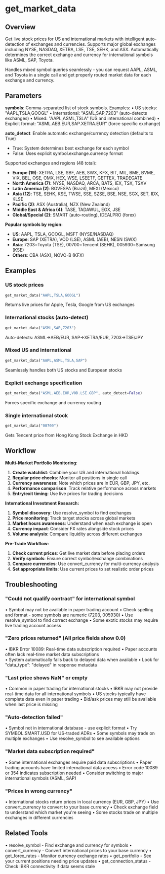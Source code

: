 # get_market_data

## Overview
Get live stock prices for US and international markets with intelligent auto-detection of exchanges and currencies.
Supports major global exchanges including NYSE, NASDAQ, XETRA, LSE, TSE, SEHK, and ASX.
Automatically determines the correct exchange and currency for international symbols like ASML, SAP, Toyota.

Handles mixed symbol queries seamlessly - you can request AAPL, ASML, and Toyota in a single call 
and get properly routed market data for each exchange and currency.

## Parameters

**symbols**: Comma-separated list of stock symbols. Examples:
• US stocks: "AAPL,TSLA,GOOGL"
• International: "ASML,SAP,7203" (auto-detects exchanges)
• Mixed: "AAPL,ASML,TSLA" (US and international combined)
• Explicit format: "ASML.AEB.EUR,SAP.XETRA.EUR" (force specific exchange)

**auto_detect**: Enable automatic exchange/currency detection (defaults to True)
- True: System determines best exchange for each symbol
- False: Uses explicit symbol.exchange.currency format

Supported exchanges and regions (48 total):
- **Europe (19)**: XETRA, LSE, SBF, AEB, SWX, KFX, BIT, MIL, BME, BVME, VIX, BEL, OSE, OMX, HEX, WSE, LSEETF, GETTEX, TRADEGATE
- **North America (7)**: NYSE, NASDAQ, ARCA, BATS, IEX, TSX, TSXV
- **Latin America (2)**: BOVESPA (Brazil), MEXI (Mexico)
- **Asia (12)**: TSE, SEHK, KSE, TWSE, SSE, SZSE, BSE, NSE, SGX, SET, IDX, KLSE
- **Pacific (2)**: ASX (Australia), NZX (New Zealand)
- **Middle East & Africa (4)**: TASE, TADAWUL, EGX, JSE
- **Global/Special (2)**: SMART (auto-routing), IDEALPRO (forex)

**Popular symbols by region:**
- **US**: AAPL, TSLA, GOOGL, MSFT (NYSE/NASDAQ)
- **Europe**: SAP (XETRA), VOD (LSE), ASML (AEB), NESN (SWX)
- **Asia**: 7203=Toyota (TSE), 00700=Tencent (SEHK), 005930=Samsung (KSE)
- **Others**: CBA (ASX), NOVO-B (KFX)

## Examples

### US stock prices
```python
get_market_data("AAPL,TSLA,GOOGL")
```
Returns live prices for Apple, Tesla, Google from US exchanges

### International stocks (auto-detect)
```python
get_market_data("ASML,SAP,7203")
```
Auto-detects: ASML→AEB/EUR, SAP→XETRA/EUR, 7203→TSE/JPY

### Mixed US and international
```python
get_market_data("AAPL,ASML,TSLA,SAP")
```
Seamlessly handles both US stocks and European stocks

### Explicit exchange specification
```python
get_market_data("ASML.AEB.EUR,VOD.LSE.GBP", auto_detect=False)
```
Forces specific exchange and currency routing

### Single international stock
```python
get_market_data("00700")
```
Gets Tencent price from Hong Kong Stock Exchange in HKD

## Workflow

**Multi-Market Portfolio Monitoring:**

1. **Create watchlist**: Combine your US and international holdings
2. **Regular price checks**: Monitor all positions in single call
3. **Currency awareness**: Note which prices are in EUR, GBP, JPY, etc.
4. **Performance comparison**: Track relative performance across markets
5. **Entry/exit timing**: Use live prices for trading decisions

**International Investment Research:**
1. **Symbol discovery**: Use resolve_symbol to find exchanges
2. **Price monitoring**: Track target stocks across global markets
3. **Market hours awareness**: Understand when each exchange is open
4. **Currency impact**: Consider FX rates alongside stock prices
5. **Volume analysis**: Compare liquidity across different exchanges

**Pre-Trade Workflow:**
1. **Check current prices**: Get live market data before placing orders
2. **Verify symbols**: Ensure correct symbol/exchange combinations
3. **Compare currencies**: Use convert_currency for multi-currency analysis
4. **Set appropriate limits**: Use current prices to set realistic order prices

## Troubleshooting

### "Could not qualify contract" for international symbol
• Symbol may not be available in paper trading account
• Check spelling and format - some symbols are numeric (7203, 005930)
• Use resolve_symbol to find correct exchange
• Some exotic stocks may require live trading account access

### "Zero prices returned" (All price fields show 0.0)
• IBKR Error 10089: Real-time data subscription required
• Paper accounts often lack real-time market data subscriptions  
• System automatically falls back to delayed data when available
• Look for "data_type": "delayed" in response metadata

### "Last price shows NaN" or empty
• Common in paper trading for international stocks
• IBKR may not provide real-time data for all international symbols
• US stocks typically have complete data even in paper trading
• Bid/ask prices may still be available when last price is missing

### "Auto-detection failed"
• Symbol not in international database - use explicit format
• Try SYMBOL.SMART.USD for US-traded ADRs
• Some symbols may trade on multiple exchanges
• Use resolve_symbol to see available options

### "Market data subscription required"
• Some international exchanges require paid data subscriptions
• Paper trading accounts have limited international data access
• Error code 10089 or 354 indicates subscription needed
• Consider switching to major international symbols (ASML, SAP)

### "Prices in wrong currency"
• International stocks return prices in local currency (EUR, GBP, JPY)
• Use convert_currency to convert to your base currency
• Check exchange field to understand which market you're seeing
• Some stocks trade on multiple exchanges in different currencies

## Related Tools
• resolve_symbol - Find exchange and currency for symbols
• convert_currency - Convert international prices to your base currency
• get_forex_rates - Monitor currency exchange rates
• get_portfolio - See your current positions needing price updates
• get_connection_status - Check IBKR connectivity if data seems stale
